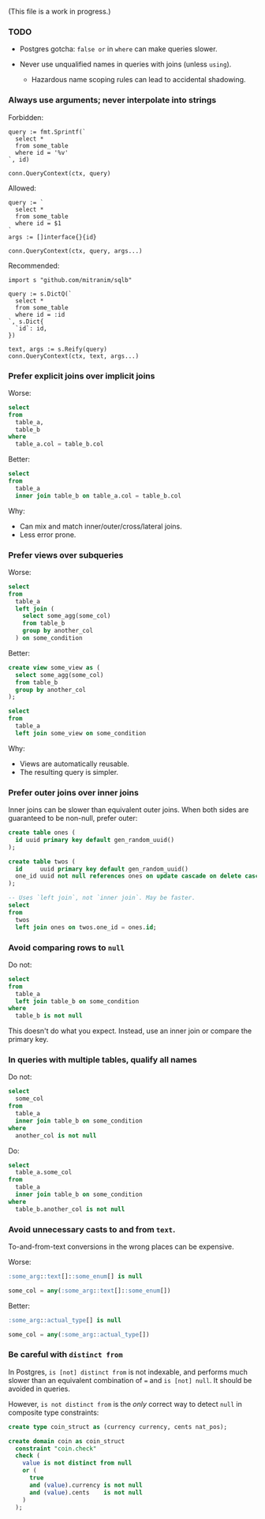 (This file is a work in progress.)

### TODO

* Postgres gotcha: `false or` in `where` can make queries slower.

* Never use unqualified names in queries with joins (unless `using`).

  * Hazardous name scoping rules can lead to accidental shadowing.

### Always use arguments; never interpolate into strings

Forbidden:

```golang
query := fmt.Sprintf(`
  select *
  from some_table
  where id = '%v'
`, id)

conn.QueryContext(ctx, query)
```

Allowed:

```golang
query := `
  select *
  from some_table
  where id = $1
`
args := []interface{}{id}

conn.QueryContext(ctx, query, args...)
```

Recommended:

```golang
import s "github.com/mitranim/sqlb"

query := s.DictQ(`
  select *
  from some_table
  where id = :id
`, s.Dict{
  `id`: id,
})

text, args := s.Reify(query)
conn.QueryContext(ctx, text, args...)
```

### Prefer explicit joins over implicit joins

Worse:

```sql
select
from
  table_a,
  table_b
where
  table_a.col = table_b.col
```

Better:

```sql
select
from
  table_a
  inner join table_b on table_a.col = table_b.col
```

Why:

* Can mix and match inner/outer/cross/lateral joins.
* Less error prone.

### Prefer views over subqueries

Worse:

```sql
select
from
  table_a
  left join (
    select some_agg(some_col)
    from table_b
    group by another_col
  ) on some_condition
```

Better:

```sql
create view some_view as (
  select some_agg(some_col)
  from table_b
  group by another_col
);

select
from
  table_a
  left join some_view on some_condition
```

Why:

* Views are automatically reusable.
* The resulting query is simpler.

### Prefer outer joins over inner joins

Inner joins can be slower than equivalent outer joins. When both sides are guaranteed to be non-null, prefer outer:

```sql
create table ones (
  id uuid primary key default gen_random_uuid()
);

create table twos (
  id     uuid primary key default gen_random_uuid()
  one_id uuid not null references ones on update cascade on delete cascade
);

-- Uses `left join`, not `inner join`. May be faster.
select
from
  twos
  left join ones on twos.one_id = ones.id;
```

### Avoid comparing rows to `null`

Do not:

```sql
select
from
  table_a
  left join table_b on some_condition
where
  table_b is not null
```

This doesn't do what you expect. Instead, use an inner join or compare the primary key.

### In queries with multiple tables, qualify all names

Do not:

```sql
select
  some_col
from
  table_a
  inner join table_b on some_condition
where
  another_col is not null
```

Do:

```sql
select
  table_a.some_col
from
  table_a
  inner join table_b on some_condition
where
  table_b.another_col is not null
```

### Avoid unnecessary casts to and from `text`.

To-and-from-text conversions in the wrong places can be expensive.

Worse:

```sql
:some_arg::text[]::some_enum[] is null

some_col = any(:some_arg::text[]::some_enum[])
```

Better:

```sql
:some_arg::actual_type[] is null

some_col = any(:some_arg::actual_type[])
```

### Be careful with `distinct from`

In Postgres, `is [not] distinct from` is not indexable, and performs much slower than an equivalent combination of `=` and `is [not] null`. It should be avoided in queries.

However, `is not distinct from` is the _only_ correct way to detect `null` in composite type constraints:

```sql
create type coin_struct as (currency currency, cents nat_pos);

create domain coin as coin_struct
  constraint "coin.check"
  check (
    value is not distinct from null
    or (
      true
      and (value).currency is not null
      and (value).cents    is not null
    )
  );
```
